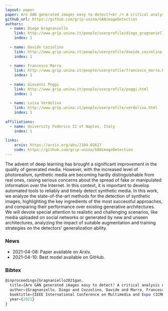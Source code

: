 ```yaml
---
layout: paper
paper: Are GAN generated images easy to detect?<br /> A critical analysis of the state-of-the-art
github_url: https://github.com/grip-unina/GANimageDetection
authors: 
  - name: Diego Gragnaniello
    link: http://www.grip.unina.it/people/userprofile/diego_gragnaniello.html
    index: 1
     
  - name: Davide Cozzolino
    link: http://www.grip.unina.it/people/userprofile/davide_cozzolino.html
    index: 1
    
  - name: Francesco Marra
    link: http://www.grip.unina.it/people/userprofile/francesco_marra.html
    index: 1
    
  - name: Giovanni Poggi
    link: http://www.grip.unina.it/people/userprofile/poggi.html
    index: 1
    
  - name: Luisa Verdoliva
    link: http://www.grip.unina.it/people/userprofile/verdoliva.html
    index: 1
    
affiliations:
  - name: University Federico II of Naples, Italy
    index: 1
    
links:
    arxiv: https://arxiv.org/abs/2104.02617
    code: https://github.com/grip-unina/GANimageDetection
---
```



The advent of deep learning has brought a significant improvement in the quality of generated media. However, with the increased level of photorealism, synthetic media are becoming hardly distinguishable from real ones, raising serious concerns about the spread of fake or manipulated information over the Internet. In this context, it is important to develop automated tools to reliably and timely detect synthetic media. In this work, we analyze the state-of-the-art methods for the detection of synthetic images, highlighting the key ingredients of the most successful approaches, and comparing their performance over existing generative architectures. We will devote special attention to realistic and challenging scenarios, like media uploaded on social networks or generated by new and unseen architectures, analyzing the impact of suitable augmentation and training strategies on the detectors' generalization ability.

### News

*   2021-04-08: Paper available on Arxiv.
*   2021-04-10: Best model available on GitHub.

### Bibtex

```js
@inproceedings{Gragnaniello2021gan,
  title={Are GAN generated images easy to detect? A critical analysis of the state-of-the-art},
  author={Gragnaniello, Diego and Cozzolino, Davide and Marra, Francesco and Poggi, Giovanni and Verdoliva, Luisa},
  booktitle={IEEE International Conference on Multimedia and Expo (ICME)},
  year={2021}
}
```
